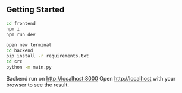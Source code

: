 


## Getting Started

```bash
cd frontend
npm i
npm run dev

open new terminal
cd backend
pip install -r requirements.txt
cd src
python -m main.py

```
Backend run on [http://localhost:8000](http://localhost:8000) 
Open [http://localhost](http://localhost) with your browser to see the result.
